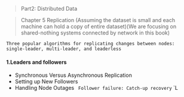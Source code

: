 > Part2: Distributed Data 

> Chapter 5 Replication (Assuming the dataset is small and each machine can hold a copy of entire dataset)(We are focusing on shared-nothing systems connected by network in this book)

` Three popular algorithms for replicating changes between nodes: single-leader, multi-leader, and leaderless `
#### 1.Leaders and followers
* Synchronous Versus Asynchronous Replication
* Setting up New Followers
* Handling Node Outages
` Follower failure: Catch-up recovery` `L
